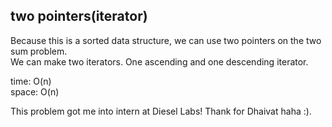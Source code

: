 ## two pointers(iterator)
Because this is a sorted data structure, we can use two pointers on the two sum problem.<br>
We can make two iterators. One ascending and one descending iterator.

time: O(n)<br>
space: O(n)

This problem got me into intern at Diesel Labs! Thank for Dhaivat haha :).
